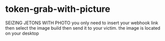 # token-grab-with-picture
SEIZING JETONS WITH PHOTO you only need to insert your webhook link then select the image build then send it to your victim. the image is located on your desktop
